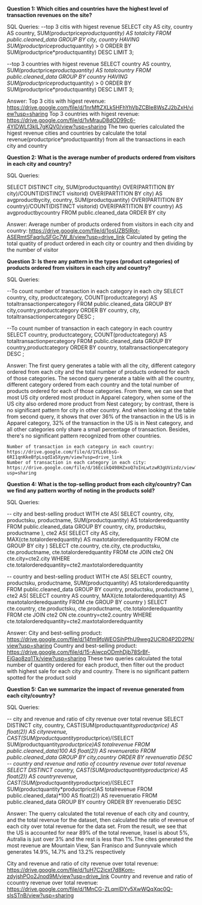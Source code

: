   
**Question 1: Which cities and countries have the highest level of transaction revenues on the site?**


SQL Queries:
--top 3 citis with higest revenue
SELECT 	city	AS	city,
		country	AS	country,
		SUM(productprice*productquantity) AS	totalcity
FROM public.cleaned_data
GROUP BY	city, country
HAVING	SUM(productprice*productquantity) > 0
ORDER BY	SUM(productprice*productquantity)	DESC
LIMIT 3;

--top 3 countries with higest revenue
SELECT 	country	AS	country,
		SUM(productprice*productquantity) AS	totalcountry
FROM public.cleaned_data
GROUP BY	country
HAVING	SUM(productprice*productquantity) > 0
ORDER BY	SUM(productprice*productquantity)	DESC
LIMIT 3;


Answer:	Top 3 citis with higest revenue:	https://drive.google.com/file/d/1nrMftZXLk5HFhYhVbZCBIe8WsZJ2bZxH/view?usp=sharing
	Top 3 countries with higest revenue:	https://drive.google.com/file/d/1vMrauD8dOD99c6-4YIDWLf3klL7gKQV0/view?usp=sharing
	The two queries calculated the higest revenue cities and countries by calculate the total revenue(productprice*productquantity) from all the transactions in each city and country



**Question 2: What is the average number of products ordered from visitors in each city and country?**


SQL Queries:

SELECT 	DISTINCT	city,
		SUM(productquantity)	OVER(PARTITION BY	city)/COUNT(DISTINCT	visitorid)	OVER(PARTITION BY	city) AS	avgproductbycity,
		country,
		SUM(productquantity)	OVER(PARTITION BY	country)/COUNT(DISTINCT	visitorid)	OVER(PARTITION BY	country) AS	avgproductbycountry
FROM	public.cleaned_data
ORDER BY	city

Answer:	Average number of products ordered from visitors in each city and country:	https://drive.google.com/file/d/1osUZB5lRot-ASERmtSFaqrIuSFGc7W_8/view?usp=drive_link
	Calculated by geting the total quatity of product ordered in each city or country and then dividing by the number of visitor


**Question 3: Is there any pattern in the types (product categories) of products ordered from visitors in each city and country?**


SQL Queries:

--To count number of transaction in each category in each city
SELECT	country,
		city,
		productcategory,
		COUNT(productcategory)	AS	totaltransactionpercategory
FROM	public.cleaned_data
GROUP BY	city,country,productcategory
ORDER BY	country,
			city,
			totaltransactionpercategory	DESC
;

--To count number of transaction in each category in each country			
SELECT	country,
		productcategory,
		COUNT(productcategory)	AS	totaltransactionpercategory	
FROM	public.cleaned_data
GROUP BY	country,productcategory
ORDER BY	country,
			totaltransactionpercategory DESC
;

Answer:	The first query generates a table with all the city, different category ordered from each city and the total number of products ordered for each of those categories. The second 	query generate a table with all the country, different category ordered from each country and the total number of products ordered for each of those categories. From there, we can 	see that most US city ordered most product in Apparel category, when some of the US city also ordered more product from Nest category; by contrast, there is no significant pattern 	for city in other country. And when looking at the table from second query, it shows that over 36% of the transaction in the US is in Apparel category, 32% of the transaction in 	the US is in Nest category, and all other categories only share a small percentage of transaction. Besides, there's no significant pattern recognized from other countries.

	Number of transaction in each category in each country:	https://drive.google.com/file/d/1YLL6tbsG-6RI1qnKkeBfpLsqdIa5Xyym/view?usp=drive_link
	Number of transaction in each category in each city:	https://drive.google.com/file/d/16EcikQ498HZxoQ7oInLwtzwR3gUVizdz/view?usp=sharing


**Question 4: What is the top-selling product from each city/country? Can we find any pattern worthy of noting in the products sold?**


SQL Queries:

-- city and best-selling product
WITH	cte AS(
	SELECT 	country,
			city,
			productsku,
			productname,
			SUM(productquantity) AS	totalorderedquantity
	FROM	public.cleaned_data
	GROUP BY	country,
				city,
				productsku,
				productname
),
cte2 AS(
	SELECT 	city	AS	city,
			MAX(cte.totalorderedquantity) AS	maxtotalorderedquantity
	FROM	cte
	GROUP BY	city
)
SELECT		cte.country,
			cte.city,
			cte.productsku,
			cte.productname,
			cte.totalorderedquantity
FROM	cte
JOIN	cte2 ON	cte.city=cte2.city
WHERE	cte.totalorderedquantity=cte2.maxtotalorderedquantity

--	country and best-selling product
WITH	cte AS(
	SELECT 	country,
			productsku,
			productname,
			SUM(productquantity) AS	totalorderedquantity
	FROM	public.cleaned_data
	GROUP BY	country,
				productsku,
				productname
),
cte2 AS(
	SELECT 	country	AS	country,
			MAX(cte.totalorderedquantity) AS	maxtotalorderedquantity
	FROM	cte
	GROUP BY	country
)
SELECT		cte.country,
			cte.productsku,
			cte.productname,
			cte.totalorderedquantity
FROM	cte
JOIN	cte2 ON	cte.country=cte2.country
WHERE	cte.totalorderedquantity=cte2.maxtotalorderedquantity



Answer:	City and best-selling product:	https://drive.google.com/file/d/14fm9foWEOSihPfhU9weg2UCR04P2D2PN/view?usp=sharing
	Country and best-selling product:	https://drive.google.com/file/d/15-AiwcpODmhDjb78SrBf-EjGao8zq1Tk/view?usp=sharing
	These two queries calculated the total number of quantity ordered for each product, then filter out the product with highest sale for each city and country. There is no significant 	pattern spotted for the product sold




**Question 5: Can we summarize the impact of revenue generated from each city/country?**

SQL Queries:

-- city and revenue and ratio of city revenue over total revenue
SELECT	DISTINCT	city, country,
		CAST(SUM(productquantity*productprice)	AS	float(2)) AS	cityrevenue,
		CAST(SUM(productquantity*productprice)/(SELECT SUM(productquantity*productprice)AS	totalrevenue	FROM	public.cleaned_data)*100 AS float(2)) AS	revenueratio
FROM	public.cleaned_data	
GROUP BY	city,country
ORDER BY	revenueratio DESC
-- country and revenue and ratio of ccountry revenue over total revenue
SELECT	DISTINCT	country,
		CAST(SUM(productquantity*productprice)	AS	float(2)) AS	countryrevenue,
		CAST(SUM(productquantity*productprice)/(SELECT SUM(productquantity*productprice)AS	totalrevenue	FROM	public.cleaned_data)*100 AS float(2)) AS	revenueratio
FROM	public.cleaned_data	
GROUP BY	country
ORDER BY	revenueratio DESC



Answer:
The querry calculated the total revenue of each city and country, and the total revenue for the dataset, then calculated the ratio of revenue of each city over total revenue for the data set. From the result, we see that the US is accounted for near 89% of the total revenue, Irasel is about 5%, Autralia is just over 3% and the rest is less than 1%.The cites generated the most revenue are Mountain View, San Franisco and Sunnyvale which generates 14.9%, 14.7% and 13.2% respectively

City and revenue and ratio of city revenue over total revenue:	https://drive.google.com/file/d/1uH7C2icxt7d8Kom-zdyjshPOo2Jnod9M/view?usp=drive_link
Country and revenue and ratio of ccountry revenue over total revenue:	https://drive.google.com/file/d/1MnCG-ZLqmIDYv5XwWQqXqc0Q-slsSTnB/view?usp=sharing



